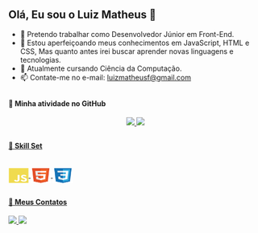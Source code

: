 ## Olá, Eu sou o Luiz Matheus 👋

- 🔭 Pretendo trabalhar como Desenvolvedor Júnior em Front-End.
- 🌱 Estou aperfeiçoando meus conhecimentos em JavaScript, HTML e CSS,
    Mas quanto antes irei buscar aprender novas linguagens e tecnologias.
- 📖 Atualmente cursando Ciência da Computação.
- 📫 Contate-me no e-mail: luizmatheusf@gmail.com

##

#### 🤖  Minha atividade no GitHub

<div style="display: inline/-block" align="center">
  <a href="https://github.com/LuizMatheusf">
  <img height="160"  src="https://github-readme-stats.vercel.app/api?username=LuizMatheusf&show_icons=true&theme=nightowl&include_all_commits=true&count_private=true">
  <img height="160"  src="https://github-readme-stats.vercel.app/api/top-langs/?username=LuizMatheusf&layout=compact&langs_count=7&theme=nightowl">
</div>

##

#### 🧠 Skill Set

<div style="display: inline_block"><br>
  <img align="center" alt="JavaScript" height="30" width="40" src="https://raw.githubusercontent.com/devicons/devicon/master/icons/javascript/javascript-plain.svg"/>
  <img align="center" alt="HTML5" height="30" width="40" src="https://raw.githubusercontent.com/devicons/devicon/master/icons/html5/html5-original.svg"/>
  <img align="center" alt="CSS3" height="30" width="40" src="https://raw.githubusercontent.com/devicons/devicon/master/icons/css3/css3-original.svg"/>
</div> 

##    
    
#### 💬 Meus Contatos

<div>
  <a href = "mailto:luizmatheusf@gmail.com"><img src="https://img.shields.io/badge/-Gmail-%23333?style=for-the-badge&logo=gmail&logoColor=white" target="_blank">
    </a>
  <a href="https://www.linkedin.com/in/matheus-dos-santos-82ab94208" target="_blank"><img src="https://img.shields.io/badge/-LinkedIn-%230077B5?style=for-the-badge&logo=linkedin&logoColor=white" target="_blank">
    </a> 
</div>
